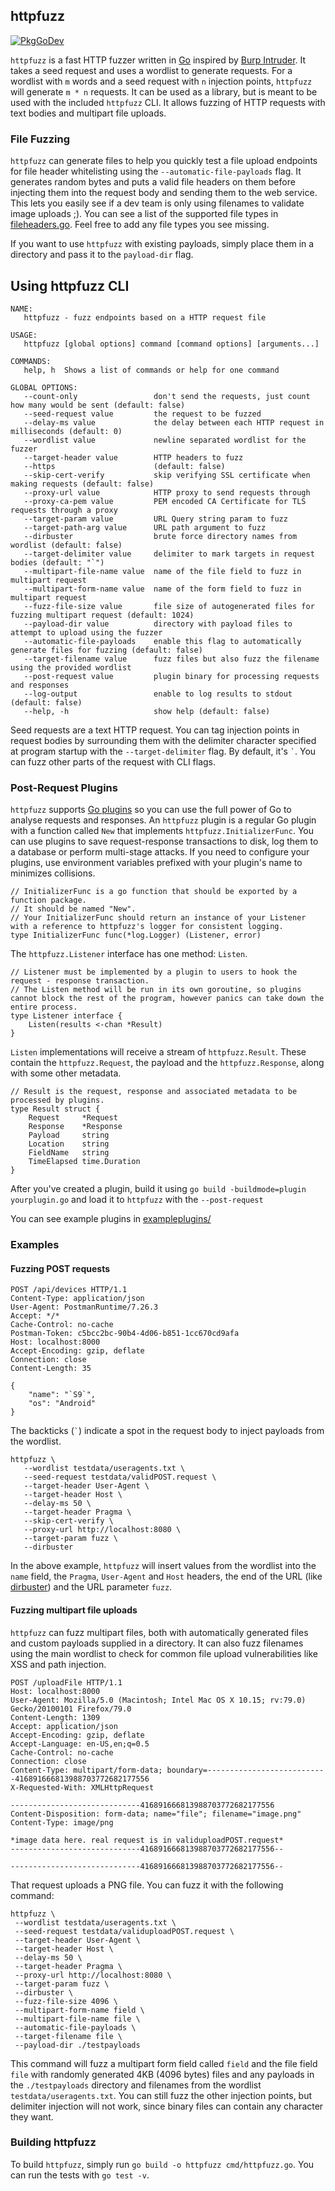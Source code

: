 httpfuzz
--------

[![PkgGoDev](https://pkg.go.dev/badge/github.com/joncooperworks/httpfuzz)](https://pkg.go.dev/github.com/joncooperworks/httpfuzz)

`httpfuzz` is a fast HTTP fuzzer written in [Go](https://golang.org) inspired by [Burp Intruder](https://portswigger.net/burp/documentation/desktop/tools/intruder).
It takes a seed request and uses a wordlist to generate requests.
For a wordlist with `m` words and a seed request with `n` injection points, `httpfuzz` will generate `m * n` requests.
It can be used as a library, but is meant to be used with the included `httpfuzz` CLI.
It allows fuzzing of HTTP requests with text bodies and multipart file uploads.

### File Fuzzing
`httpfuzz` can generate files to help you quickly test a file upload endpoints for file header whitelisting using the `--automatic-file-payloads` flag.
It generates random bytes and puts a valid file headers on them before injecting them into the request body and sending them to the web service.
This lets you easily see if a dev team is only using filenames to validate image uploads ;).
You can see a list of the supported file types in [fileheaders.go](https://github.com/JonCooperWorks/httpfuzz/blob/master/fileheaders.go).
Feel free to add any file types you see missing.

If you want to use `httpfuzz` with existing payloads, simply place them in a directory and pass it to the `payload-dir` flag.

## Using httpfuzz CLI
```
NAME:
   httpfuzz - fuzz endpoints based on a HTTP request file

USAGE:
   httpfuzz [global options] command [command options] [arguments...]

COMMANDS:
   help, h  Shows a list of commands or help for one command

GLOBAL OPTIONS:
   --count-only                 don't send the requests, just count how many would be sent (default: false)
   --seed-request value         the request to be fuzzed
   --delay-ms value             the delay between each HTTP request in milliseconds (default: 0)
   --wordlist value             newline separated wordlist for the fuzzer
   --target-header value        HTTP headers to fuzz
   --https                      (default: false)
   --skip-cert-verify           skip verifying SSL certificate when making requests (default: false)
   --proxy-url value            HTTP proxy to send requests through
   --proxy-ca-pem value         PEM encoded CA Certificate for TLS requests through a proxy
   --target-param value         URL Query string param to fuzz
   --target-path-arg value      URL path argument to fuzz
   --dirbuster                  brute force directory names from wordlist (default: false)
   --target-delimiter value     delimiter to mark targets in request bodies (default: "`")
   --multipart-file-name value  name of the file field to fuzz in multipart request
   --multipart-form-name value  name of the form field to fuzz in multipart request
   --fuzz-file-size value       file size of autogenerated files for fuzzing multipart request (default: 1024)
   --payload-dir value          directory with payload files to attempt to upload using the fuzzer
   --automatic-file-payloads    enable this flag to automatically generate files for fuzzing (default: false)
   --target-filename value      fuzz files but also fuzz the filename using the provided wordlist
   --post-request value         plugin binary for processing requests and responses
   --log-output                 enable to log results to stdout (default: false)
   --help, -h                   show help (default: false)
```

Seed requests are a text HTTP request.
You can tag injection points in request bodies by surrounding them with the delimiter character specified at program startup with the `--target-delimiter` flag.
By default, it's `` ` ``.
You can fuzz other parts of the request with CLI flags.

### Post-Request Plugins
`httpfuzz` supports [Go plugins](https://golang.org/pkg/plugin/) so you can use the full power of Go to analyse requests and responses.
An `httpfuzz` plugin is a regular Go plugin with a function called `New` that implements `httpfuzz.InitializerFunc`.
You can use plugins to save request-response transactions to disk, log them to a database or perform multi-stage attacks.
If you need to configure your plugins, use environment variables prefixed with your plugin's name to minimizes collisions.

```
// InitializerFunc is a go function that should be exported by a function package.
// It should be named "New".
// Your InitializerFunc should return an instance of your Listener with a reference to httpfuzz's logger for consistent logging.
type InitializerFunc func(*log.Logger) (Listener, error)
```

The `httpfuzz.Listener` interface has one method: `Listen`.

```
// Listener must be implemented by a plugin to users to hook the request - response transaction.
// The Listen method will be run in its own goroutine, so plugins cannot block the rest of the program, however panics can take down the entire process.
type Listener interface {
	Listen(results <-chan *Result)
}
```

`Listen` implementations will receive a stream of  `httpfuzz.Result`.
These contain the `httpfuzz.Request`, the payload and the `httpfuzz.Response`, along with some other metadata.

```
// Result is the request, response and associated metadata to be processed by plugins.
type Result struct {
	Request     *Request
	Response    *Response
	Payload     string
	Location    string
	FieldName   string
	TimeElapsed time.Duration
}
```

After you've created a plugin, build it using `go build -buildmode=plugin yourplugin.go` and load it to `httpfuzz` with the `--post-request`

You can see example plugins in [exampleplugins/](https://github.com/JonCooperWorks/httpfuzz/tree/master/exampleplugins)

### Examples

#### Fuzzing POST requests

```
POST /api/devices HTTP/1.1
Content-Type: application/json
User-Agent: PostmanRuntime/7.26.3
Accept: */*
Cache-Control: no-cache
Postman-Token: c5bcc2bc-90b4-4d06-b851-1cc670cd9afa
Host: localhost:8000
Accept-Encoding: gzip, deflate
Connection: close
Content-Length: 35

{
	"name": "`S9`",
	"os": "Android"
}
```

The backticks (`` ` ``) indicate a spot in the request body to inject payloads from the wordlist.

```
httpfuzz \
   --wordlist testdata/useragents.txt \
   --seed-request testdata/validPOST.request \
   --target-header User-Agent \
   --target-header Host \
   --delay-ms 50 \
   --target-header Pragma \
   --skip-cert-verify \
   --proxy-url http://localhost:8080 \
   --target-param fuzz \
   --dirbuster
```

In the above example, `httpfuzz` will insert values from the wordlist into the `name` field, the `Pragma`, `User-Agent` and `Host` headers, the end of the URL (like [dirbuster](https://tools.kali.org/web-applications/dirbuster#:~:text=DirBuster%20is%20a%20multi%20threaded,pages%20and%20applications%20hidden%20within.)) and the URL parameter `fuzz`.

#### Fuzzing multipart file uploads
`httpfuzz` can fuzz multipart files, both with automatically generated files and custom payloads supplied in a directory.
It can also fuzz filenames using the main wordlist to check for common file upload vulnerabilities like XSS and path injection.
```
POST /uploadFile HTTP/1.1
Host: localhost:8000
User-Agent: Mozilla/5.0 (Macintosh; Intel Mac OS X 10.15; rv:79.0) Gecko/20100101 Firefox/79.0
Content-Length: 1309
Accept: application/json
Accept-Encoding: gzip, deflate
Accept-Language: en-US,en;q=0.5
Cache-Control: no-cache
Connection: close
Content-Type: multipart/form-data; boundary=---------------------------416891666813988703772682177556
X-Requested-With: XMLHttpRequest

-----------------------------416891666813988703772682177556
Content-Disposition: form-data; name="file"; filename="image.png"
Content-Type: image/png

*image data here. real request is in validuploadPOST.request*
-----------------------------416891666813988703772682177556--

-----------------------------416891666813988703772682177556--
```

That request uploads a PNG file.
You can fuzz it with the following command:
```
httpfuzz \
 --wordlist testdata/useragents.txt \
 --seed-request testdata/validuploadPOST.request \
 --target-header User-Agent \
 --target-header Host \
 --delay-ms 50 \
 --target-header Pragma \
 --proxy-url http://localhost:8080 \
 --target-param fuzz \
 --dirbuster \
 --fuzz-file-size 4096 \
 --multipart-form-name field \
 --multipart-file-name file \
 --automatic-file-payloads \
 --target-filename file \
 --payload-dir ./testpayloads
```

This command will fuzz a multipart form field called `field` and the file field `file` with randomly generated 4KB (4096 bytes) files and any payloads in the `./testpayloads` directory and filenames from the wordlist `testdata/useragents.txt`.
You can still fuzz the other injection points, but delimiter injection will not work, since binary files can contain any character they want.

### Building httpfuzz
To build `httpfuzz`, simply run `go build -o httpfuzz cmd/httpfuzz.go`.
You can run the tests with `go test -v`.